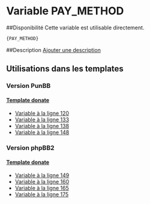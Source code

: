 # Variable PAY_METHOD

##Disponibilité
Cette variable est utilisable directement.

```html
{PAY_METHOD}
```

##Description
[Ajouter une description](https://fa-tvars.appspot.com/var/PAY_METHOD)

## Utilisations dans les templates

### Version PunBB

#### [Template donate](punbb/donate.md#readme)
* [Variable &agrave; la ligne 120](../punbb/donate.tpl#L120)
* [Variable &agrave; la ligne 133](../punbb/donate.tpl#L133)
* [Variable &agrave; la ligne 138](../punbb/donate.tpl#L138)
* [Variable &agrave; la ligne 148](../punbb/donate.tpl#L148)

### Version phpBB2

#### [Template donate](subsilver/donate.md#readme)
* [Variable &agrave; la ligne 149](../subsilver/donate.tpl#L149)
* [Variable &agrave; la ligne 160](../subsilver/donate.tpl#L160)
* [Variable &agrave; la ligne 165](../subsilver/donate.tpl#L165)
* [Variable &agrave; la ligne 175](../subsilver/donate.tpl#L175)